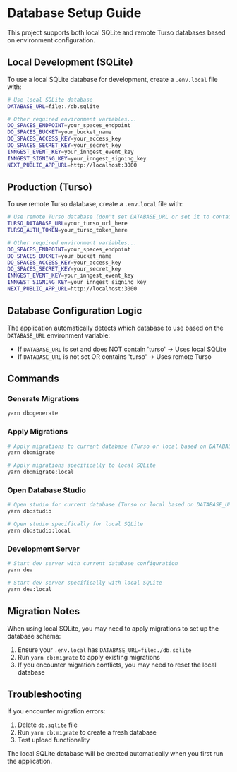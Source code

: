 # Database Setup Guide

This project supports both local SQLite and remote Turso databases based on environment configuration.

## Local Development (SQLite)

To use a local SQLite database for development, create a `.env.local` file with:

```bash
# Use local SQLite database
DATABASE_URL=file:./db.sqlite

# Other required environment variables...
DO_SPACES_ENDPOINT=your_spaces_endpoint
DO_SPACES_BUCKET=your_bucket_name
DO_SPACES_ACCESS_KEY=your_access_key
DO_SPACES_SECRET_KEY=your_secret_key
INNGEST_EVENT_KEY=your_inngest_event_key
INNGEST_SIGNING_KEY=your_inngest_signing_key
NEXT_PUBLIC_APP_URL=http://localhost:3000
```

## Production (Turso)

To use remote Turso database, create a `.env.local` file with:

```bash
# Use remote Turso database (don't set DATABASE_URL or set it to contain 'turso')
TURSO_DATABASE_URL=your_turso_url_here
TURSO_AUTH_TOKEN=your_turso_token_here

# Other required environment variables...
DO_SPACES_ENDPOINT=your_spaces_endpoint
DO_SPACES_BUCKET=your_bucket_name
DO_SPACES_ACCESS_KEY=your_access_key
DO_SPACES_SECRET_KEY=your_secret_key
INNGEST_EVENT_KEY=your_inngest_event_key
INNGEST_SIGNING_KEY=your_inngest_signing_key
NEXT_PUBLIC_APP_URL=http://localhost:3000
```

## Database Configuration Logic

The application automatically detects which database to use based on the `DATABASE_URL` environment variable:

- If `DATABASE_URL` is set and does NOT contain 'turso' → Uses local SQLite
- If `DATABASE_URL` is not set OR contains 'turso' → Uses remote Turso

## Commands

### Generate Migrations
```bash
yarn db:generate
```

### Apply Migrations
```bash
# Apply migrations to current database (Turso or local based on DATABASE_URL)
yarn db:migrate

# Apply migrations specifically to local SQLite
yarn db:migrate:local
```

### Open Database Studio
```bash
# Open studio for current database (Turso or local based on DATABASE_URL)
yarn db:studio

# Open studio specifically for local SQLite
yarn db:studio:local
```

### Development Server
```bash
# Start dev server with current database configuration
yarn dev

# Start dev server specifically with local SQLite
yarn dev:local
```

## Migration Notes

When using local SQLite, you may need to apply migrations to set up the database schema:

1. Ensure your `.env.local` has `DATABASE_URL=file:./db.sqlite`
2. Run `yarn db:migrate` to apply existing migrations
3. If you encounter migration conflicts, you may need to reset the local database

## Troubleshooting

If you encounter migration errors:
1. Delete `db.sqlite` file
2. Run `yarn db:migrate` to create a fresh database
3. Test upload functionality

The local SQLite database will be created automatically when you first run the application.
